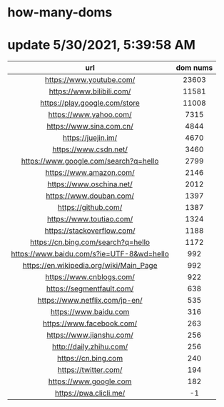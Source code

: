 # how-many-doms

# update 5/30/2021, 5:39:58 AM

url | dom nums
:-: | :-:
https://www.youtube.com/ | 23603
https://www.bilibili.com/ | 11581
https://play.google.com/store | 11008
https://www.yahoo.com/ | 7315
https://www.sina.com.cn/ | 4844
https://juejin.im/ | 4670
https://www.csdn.net/ | 3460
https://www.google.com/search?q=hello | 2799
https://www.amazon.com/ | 2146
https://www.oschina.net/ | 2012
https://www.douban.com/ | 1397
https://github.com/ | 1387
https://www.toutiao.com/ | 1324
https://stackoverflow.com/ | 1188
https://cn.bing.com/search?q=hello | 1172
https://www.baidu.com/s?ie=UTF-8&wd=hello | 992
https://en.wikipedia.org/wiki/Main_Page | 992
https://www.cnblogs.com/ | 922
https://segmentfault.com/ | 638
https://www.netflix.com/jp-en/ | 535
https://www.baidu.com | 316
https://www.facebook.com/ | 263
https://www.jianshu.com/ | 256
http://daily.zhihu.com/ | 256
https://cn.bing.com | 240
https://twitter.com/ | 194
https://www.google.com | 182
https://pwa.clicli.me/ | -1
